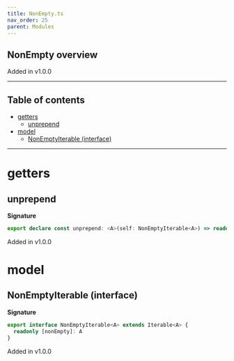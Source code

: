 ```yaml
---
title: NonEmpty.ts
nav_order: 25
parent: Modules
---
```


## NonEmpty overview

Added in v1.0.0

---

<h2 class="text-delta">Table of contents</h2>

- [getters](#getters)
  - [unprepend](#unprepend)
- [model](#model)
  - [NonEmptyIterable (interface)](#nonemptyiterable-interface)

---

# getters

## unprepend

**Signature**

```ts
export declare const unprepend: <A>(self: NonEmptyIterable<A>) => readonly [A, Iterator<A, any, undefined>]
```

Added in v1.0.0

# model

## NonEmptyIterable (interface)

**Signature**

```ts
export interface NonEmptyIterable<A> extends Iterable<A> {
  readonly [nonEmpty]: A
}
```

Added in v1.0.0
